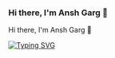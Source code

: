 ### Hi there, I'm Ansh Garg 👋
<div style='display:flex, justify-content: center, font-size: 10rem'>
  <p>Hi there, I'm Ansh Garg 👋</p>
</div>

<a href="https://git.io/typing-svg"><img src="https://readme-typing-svg.demolab.com?font=Poppins&pause=1000&random=false&width=435&lines=Enthusiastic+FrontEnd+Developer" alt="Typing SVG" /></a>

<!--
**Ansharg/Ansharg** is a ✨ _special_ ✨ repository because its `README.md` (this file) appears on your GitHub profile.

Here are some ideas to get you started:

- 🔭 I’m currently working on ...
- 🌱 I’m currently learning ...
- 👯 I’m looking to collaborate on ...
- 🤔 I’m looking for help with ...
- 💬 Ask me about ...
- 📫 How to reach me: ...
- 😄 Pronouns: ...
- ⚡ Fun fact: ...
-->
